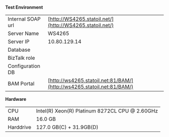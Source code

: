 **Test Environment**<br>

|                   |                               |
| ------------------| ----------------------------- |
|Internal SOAP url  |    [http://WS4265.statoil.net/](http://WS4265.statoil.net/)    |
|    Server Name | WS4265                           |
Server IP| 10.80.129.14<br>
Database| 
BizTalk role| 
Configuration DB| 
BAM Portal| [http://ws4265.statoil.net:81/BAM/](http://ws4265.statoil.net:81/BAM/)|

**Hardware**<br>

|                |                       |
| --------| -----------           |
CPU| Intel(R) Xeon(R) Platinum 8272CL CPU @ 2.60GHz 
RAM| 16.0 GB
Harddrive| 127.0 GB(C) + 31.9GB(D)